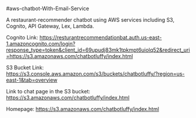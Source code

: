 #aws-chatbot-With-Email-Service

A restaurant-recommender chatbot using AWS services including S3, Cognito, API Gateway, Lex, Lambda.

Cognito Link: https://resturantrecommendationbat.auth.us-east-1.amazoncognito.com/login?response_type=token&client_id=69upudj83mk1tpkmpt6uiolq52&redirect_uri=https://s3.amazonaws.com/chatbotluffy/index.html

S3 Bucket Link: https://s3.console.aws.amazon.com/s3/buckets/chatbotluffy/?region=us-east-1&tab=overview

Link to chat page in the S3 bucket: https://s3.amazonaws.com/chatbotluffy/index.html

Homepage: https://s3.amazonaws.com/chatbotluffy/index.html
